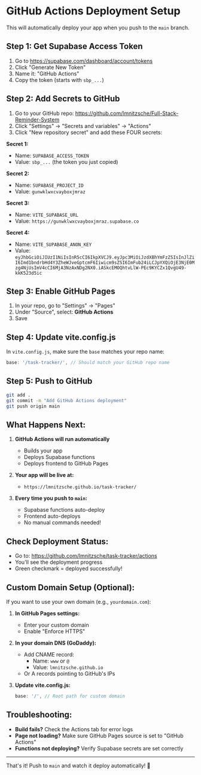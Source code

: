 # GitHub Actions Deployment Setup

This will automatically deploy your app when you push to the `main` branch.

## Step 1: Get Supabase Access Token

1. Go to https://supabase.com/dashboard/account/tokens
2. Click "Generate New Token"
3. Name it: "GitHub Actions"
4. Copy the token (starts with `sbp_...`)

## Step 2: Add Secrets to GitHub

1. Go to your GitHub repo: https://github.com/lmnitzsche/Full-Stack-Reminder-System
2. Click "Settings" → "Secrets and variables" → "Actions"
3. Click "New repository secret" and add these FOUR secrets:

**Secret 1:**
- Name: `SUPABASE_ACCESS_TOKEN`
- Value: `sbp_...` (the token you just copied)

**Secret 2:**
- Name: `SUPABASE_PROJECT_ID`
- Value: `gunwklwxcvayboxjmraz`

**Secret 3:**
- Name: `VITE_SUPABASE_URL`
- Value: `https://gunwklwxcvayboxjmraz.supabase.co`

**Secret 4:**
- Name: `VITE_SUPABASE_ANON_KEY`
- Value: `eyJhbGciOiJIUzI1NiIsInR5cCI6IkpXVCJ9.eyJpc3MiOiJzdXBhYmFzZSIsInJlZiI6Imd1bndrbHd4Y3ZheWJveGptcmF6Iiwicm9sZSI6ImFub24iLCJpYXQiOjE3NjE0Mzg4NjUsImV4cCI6MjA3NzAxNDg2NX0.iASkcEMOQhtvLlW-PEc9KYCZx1QvgU49-kkK523d5ic`

## Step 3: Enable GitHub Pages

1. In your repo, go to "Settings" → "Pages"
2. Under "Source", select: **GitHub Actions**
3. Save

## Step 4: Update vite.config.js

In `vite.config.js`, make sure the `base` matches your repo name:
```javascript
base: '/task-tracker/', // Should match your GitHub repo name
```

## Step 5: Push to GitHub

```bash
git add .
git commit -m "Add GitHub Actions deployment"
git push origin main
```

## What Happens Next:

1. **GitHub Actions will run automatically**
   - Builds your app
   - Deploys Supabase functions
   - Deploys frontend to GitHub Pages

2. **Your app will be live at:**
   - `https://lmnitzsche.github.io/task-tracker/`

3. **Every time you push to `main`:**
   - Supabase functions auto-deploy
   - Frontend auto-deploys
   - No manual commands needed!

## Check Deployment Status:

- Go to: https://github.com/lmnitzsche/task-tracker/actions
- You'll see the deployment progress
- Green checkmark = deployed successfully!

## Custom Domain Setup (Optional):

If you want to use your own domain (e.g., `yourdomain.com`):

1. **In GitHub Pages settings:**
   - Enter your custom domain
   - Enable "Enforce HTTPS"

2. **In your domain DNS (GoDaddy):**
   - Add CNAME record:
     - Name: `www` or `@`
     - Value: `lmnitzsche.github.io`
   - Or A records pointing to GitHub's IPs

3. **Update vite.config.js:**
   ```javascript
   base: '/', // Root path for custom domain
   ```

## Troubleshooting:

- **Build fails?** Check the Actions tab for error logs
- **Page not loading?** Make sure GitHub Pages source is set to "GitHub Actions"
- **Functions not deploying?** Verify Supabase secrets are set correctly

---

That's it! Push to `main` and watch it deploy automatically! 🚀
